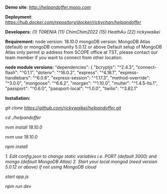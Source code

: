 **Demo site**: _http://helpandoffer.mooo.com_

**Deployment**: _https://hub.docker.com/repository/docker/rickychan/helpandoffer_

**Developers:** _(1) T0RENIA  (11) ChimChim2022 (15) HeathAu (22) rickywaikei_

**Requirement:**
node version: 18.10.0
mongoDB version: MongoDB Atlas (default) or mongoDB community 5.0.12 or above
Default setup of MongoDB Atlas only permit ip address from SCOPE office at TST, please contact our team member if you want to connect from other location.

**node module versions:**
    "dependencies": {
    "bcryptjs": "^2.4.3",
    "connect-flash": "^0.1.1",
    "dotenv": "^16.0.2",
    "express": "^4.18.1",
    "express-handlebars": "^6.0.6",
    "express-session": "^1.17.3",
    "method-override": "^3.0.0",
    "mongoose": "^6.6.2",
    "morgan": "^1.10.0",
    "multer": "^1.4.5-lts.1",
    "passport": "^0.6.0",
    "passport-local": "^1.0.0",
    "twilio": "^3.82.1"
    
**Installation:**

_git clone https://github.com/rickywaikei/helpandoffer.git_

_cd ./helpandoffer_

_nvm install 18.10.0_

_nvm use 18.10.0_

_npm install_

_1. Edit config.json to change static variables i.e. PORT (default 3000) and mongo (default MongoDB Atlas)_
_2. Start your local mongod (need version 5.0.12 or above) if not using MongoDB cloud_

_start app.js_

_npm run dev_
